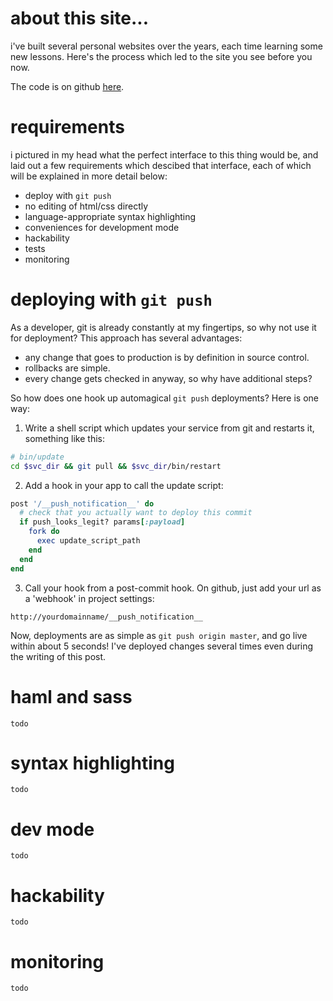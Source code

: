 about this site...
==================

i've built several personal websites over the years, each time learning some new lessons.
Here's the process which led to the site you see before you now.

The code is on github [here](http://github.com/echohead/echohead.org).

# requirements

i pictured in my head what the perfect interface to this thing would be, and laid out a few requirements which descibed that interface, each of which will be explained in more detail below:

* deploy with `git push`
* no editing of html/css directly
* language-appropriate syntax highlighting
* conveniences for development mode
* hackability
* tests
* monitoring

# deploying with `git push`
As a developer, git is already constantly at my fingertips, so why not use it for deployment?
This approach has several advantages:

* any change that goes to production is by definition in source control.
* rollbacks are simple.
* every change gets checked in anyway, so why have additional steps?

So how does one hook up automagical `git push` deployments? Here is one way:

1. Write a shell script which updates your service from git and restarts it, something like this:

```bash
# bin/update
cd $svc_dir && git pull && $svc_dir/bin/restart
```

2. Add a hook in your app to call the update script:

```ruby
post '/__push_notification__' do
  # check that you actually want to deploy this commit
  if push_looks_legit? params[:payload]
    fork do
      exec update_script_path
    end
  end
end
```

3. Call your hook from a post-commit hook. On github, just add your url as a 'webhook' in project settings:

```
http://yourdomainname/__push_notification__
```

Now, deployments are as simple as `git push origin master`, and go live within about 5 seconds!
I've deployed changes several times even during the writing of this post.

# haml and sass
`todo`

# syntax highlighting
`todo`

# dev mode
`todo`

# hackability
`todo`

# monitoring
`todo`
